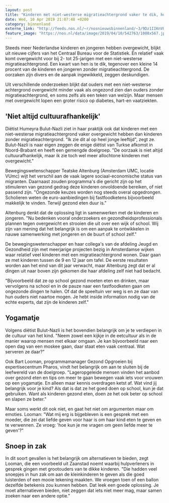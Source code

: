 ```yaml
---
layout: post
title: "Kinderen met niet-westerse migratieachtergrond vaker te dik, hoe komt dat?"
date: Wed, 10 Apr 2019 21:07:48 +0200
category: binnenland
externe_link: "http://feeds.nos.nl/~r/nosnieuwsbinnenland/~3/9Dz1IIKnVUI/2279903"
feature_image: "https://nos.nl/data/image/2019/04/10/542763/1008x567.jpg"
---
```


<p>Steeds meer Nederlandse kinderen en jongeren hebben overgewicht, blijkt uit nieuwe cijfers van het Centraal Bureau voor de Statistiek. En relatief vaak komt overgewicht voor bij 2- tot 25-jarigen met een niet-westerse migratieachtergrond. Een kwart van hen is te dik, tegenover een kleine 14 procent van de kinderen en jongeren zonder migratieachtergrond. De oorzaken zijn divers en de aanpak ingewikkeld, zeggen deskundigen.</p>
<p>Uit verschillende onderzoeken blijkt dat ouders met een niet-westerse achtergrond overgewicht minder vaak als ongezond zien dan ouders zonder migratieachtergrond, en soms zelfs als een teken van welzijn. Maar mensen met overgewicht lopen een groter risico op diabetes, hart-en vaatziekten.</p>
<h2>'Niet altijd cultuurafhankelijk'</h2>
<p>Diëtist Humeyra Bulut-Nazli ziet in haar praktijk ook dat kinderen met een niet-westerse migratieachtergrond vaker overgewicht hebben dan kinderen zonder migratieachtergrond. "Ik zie dit al op heel jonge leeftijd", zegt ze. Bulut-Nazli is naar eigen zeggen de enige diëtist van Turkse afkomst in Noord-Brabant en heeft een gemengde doelgroep. "De oorzaak is niet altijd cultuurafhankelijk, maar ik zie toch wel meer allochtone kinderen met overgewicht."</p>
<p>Bewegingswetenschapper Teatske Altenburg (Amsterdam UMC, locatie VUmc) wijt het verschil aan de vaak lagere sociaal-economische status van migranten. Daarnaast zouden programma's die gericht zijn op het stimuleren van gezond gedrag deze kinderen onvoldoende bereiken, of niet passend zijn. "Ongezonde keuzes worden nog steeds overal opgedrongen. Scholieren weten de euro-aanbiedingen bij fastfoodketens bijvoorbeeld makkelijk te vinden. Terwijl gezond eten duur is."</p>
<p>Altenburg denkt dat de oplossing ligt in samenwerken met de kinderen en jongeren. "Nu bedenken vooral onderzoekers en gezondheidsprofessionals plannen tegen overgewicht en strooien die uit over een wijk of school. Wij zijn van mening dat het belangrijk is om een aanpak te ontwikkelen in nauwe samenwerking met jongeren en de buurt of school zelf."</p>
<p>De bewegingswetenschapper en haar collega's van de afdeling Jeugd en Gezondheid zijn met meerjarige projecten bezig in Amsterdamse wijken waar relatief veel kinderen met een migratieachtergrond wonen. Daar gaan ze met kinderen tussen de 9 en 12 jaar om tafel. De eerste resultaten worden aan het eind van dit jaar verwacht, maar Altenburg zegt dat er al dingen uit naar boven zijn gekomen die haar afdeling zelf niet had bedacht.</p>
<p>"Bijvoorbeeld dat ze op school gezond moeten eten en drinken, maar vervolgens na school en in de pauze naar een fastfoodketen gaan om ongezonde dingen te halen. Of dat de speeltuin ver weg is en ze daar van hun ouders niet naartoe mogen. Je hebt inside information nodig van de echte experts, dat zijn de kinderen zelf."</p>
<h2>Yogamatje</h2>
<p>Volgens diëtist Bulut-Nazli is het bovendien belangrijk om je te verdiepen in de cultuur van het kind. "Neem zowel een kijkje in de eetcultuur als in de manier waarop mensen met elkaar omgaan. Je kan bijvoorbeeld naar een open dag van een moskee gaan, daar staat eten vaak centraal. Wat serveren ze daar?"</p>
<p>Ook Bart Looman, programmamanager Gezond Opgroeien bij expertisecentrum Pharos, vindt het belangrijk om aan te sluiten bij de leefwereld van de doelgroep. "Lageropgeleide mensen vinden het aanbod over gezond eten en tips om meer te gaan bewegen vaak iets voor vrouwen op een yogamatje. En alleen maar kennis overdragen ketst af. Wat vind jij belangrijk voor je kind? Als dat is dat ze het goed doen op school, kun je dat gebruiken. Want als kinderen gezond eten, doen ze het ook beter op school en slapen ze beter."</p>
<p>Maar soms werkt dit ook niet, en gaat het niet om argumenten maar om emoties. Looman: "Wat mij erg is bijgebleven is een gesprek met een moeder, die zei dat liefde geven voor haar is om haar kind eten te geven en te verwennen. Ze vroeg: 'hoe kun je me vragen om geen liefde meer te geven'?"</p>
<h2>Snoep in zak</h2>
<p>In dit soort gevallen is het belangrijk om alternatieven te bieden, zegt Looman, die een voorbeeld uit Zaanstad noemt waarbij hulpverleners in gesprek gingen met grootouders van te dikke kinderen. "Die hadden veel snoepjes in hun zak om aan de kleinkinderen te geven als die goed luisterden of een mooie tekening maakten. We vroegen toen of een ballon dezelfde betekenis zou kunnen hebben. Dat leek een goede oplossing. Je moet alternatieven bieden, niet zeggen dat iets niet meer mag, maar samen zoeken naar een andere optie."</p><img src="http://feeds.feedburner.com/~r/nosnieuwsbinnenland/~4/9Dz1IIKnVUI" height="1" width="1" alt=""/>
